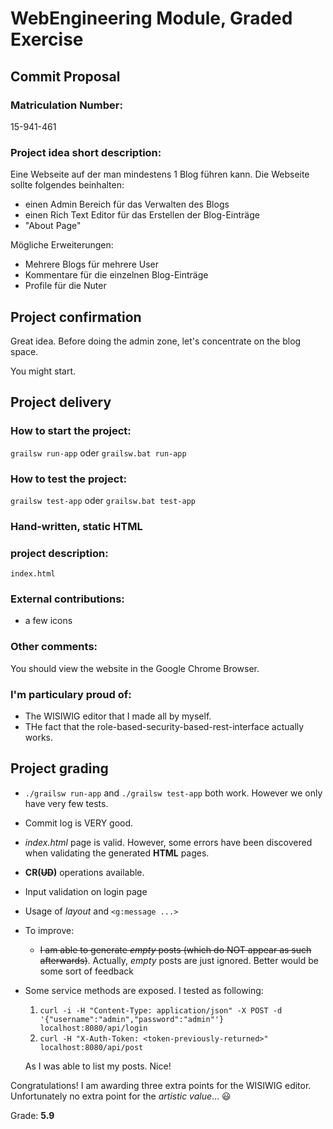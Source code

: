 # WebEngineering Module, Graded Exercise

## Commit Proposal

### Matriculation Number:
15-941-461

### Project idea short description:
Eine Webseite auf der man mindestens 1 Blog führen kann.
Die Webseite sollte folgendes beinhalten:
- einen Admin Bereich für das Verwalten des Blogs
- einen Rich Text Editor für das Erstellen der Blog-Einträge
- "About Page"

Mögliche Erweiterungen:
- Mehrere Blogs für mehrere User
- Kommentare für die einzelnen Blog-Einträge
- Profile für die Nuter


## Project confirmation

Great idea. Before doing the admin zone, let's concentrate on the blog space.

You might start.

## Project delivery <to be filled by student>

### How to start the project:
`grailsw run-app` oder `grailsw.bat run-app`

### How to test the project: 
`grailsw test-app` oder `grailsw.bat test-app`

### Hand-written\, static HTML 
### project description:
`index.html`

### External contributions:
- a few icons

### Other comments: 
You should view the website in the Google Chrome Browser.

### I'm particulary proud of:
- The WISIWIG editor that I made all by myself.
- THe fact that the role-based-security-based-rest-interface actually works.

## Project grading

* `./grailsw run-app` and `./grailsw test-app` both work. However we only have very few tests.
* Commit log is VERY good.
* _index.html_ page is valid. However, some errors have been discovered when validating the generated **HTML** pages.
* **CR(~~UD~~)** operations available.
* Input validation on login page
* Usage of _layout_ and `<g:message ...>`
* To improve:
  - ~~I am able to generate _empty_ posts (which do NOT appear as such afterwards)~~.
  Actually, _empty_ posts are just ignored. Better would be some sort of feedback
* Some service methods are exposed. I tested as following:
  1. `curl -i -H "Content-Type: application/json" -X POST -d '{"username":"admin","password":"admin"'} localhost:8080/api/login`
  1. `curl -H "X-Auth-Token: <token-previously-returned>" localhost:8080/api/post`
  
  As I was able to list my posts. Nice!
  
Congratulations! I am awarding three extra points for the WISIWIG editor. Unfortunately no extra point for the _artistic value_... :smiley:
  
Grade: **5.9**